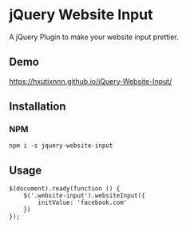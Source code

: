 # jQuery Website Input
A jQuery Plugin to make your website input prettier.

## Demo
https://hxutixnnn.github.io/jQuery-Website-Input/

## Installation
### NPM
```
npm i -s jquery-website-input
```

## Usage

```
$(document).ready(function () {
    $('.website-input').websiteInput({
        initValue: 'facebook.com'
    })
});
```